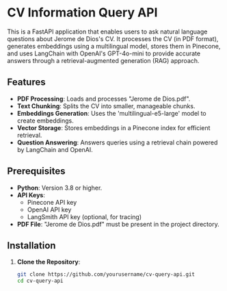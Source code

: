 # CV Information Query API

This is a FastAPI application that enables users to ask natural language questions about Jerome de Dios's CV. It processes the CV (in PDF format), generates embeddings using a multilingual model, stores them in Pinecone, and uses LangChain with OpenAI's GPT-4o-mini to provide accurate answers through a retrieval-augmented generation (RAG) approach.

## Features

- **PDF Processing**: Loads and processes "Jerome de Dios.pdf".
- **Text Chunking**: Splits the CV into smaller, manageable chunks.
- **Embeddings Generation**: Uses the 'multilingual-e5-large' model to create embeddings.
- **Vector Storage**: Stores embeddings in a Pinecone index for efficient retrieval.
- **Question Answering**: Answers queries using a retrieval chain powered by LangChain and OpenAI.

## Prerequisites

- **Python**: Version 3.8 or higher.
- **API Keys**:
  - Pinecone API key
  - OpenAI API key
  - LangSmith API key (optional, for tracing)
- **PDF File**: "Jerome de Dios.pdf" must be present in the project directory.

## Installation

1. **Clone the Repository**:
   ```bash
   git clone https://github.com/yourusername/cv-query-api.git
   cd cv-query-api

